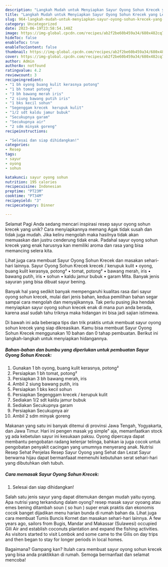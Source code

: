 ```yaml
---
description: "Langkah Mudah untuk Menyiapkan Sayur Oyong Sohun Krecek yang Lezat, Enak"
title: "Langkah Mudah untuk Menyiapkan Sayur Oyong Sohun Krecek yang Lezat, Enak"
slug: 964-langkah-mudah-untuk-menyiapkan-sayur-oyong-sohun-krecek-yang-lezat-enak
category: Uncategorized
date: 2023-06-19T23:58:54.148Z
image: https://img-global.cpcdn.com/recipes/ab2f2be60b459a34/680x482cq70/sayur-oyong-sohun-krecek-foto-resep-utama.jpg
hideToc: false
enableToc: true
enableTocContent: false
thumbnail: https://img-global.cpcdn.com/recipes/ab2f2be60b459a34/680x482cq70/sayur-oyong-sohun-krecek-foto-resep-utama.jpg
cover: https://img-global.cpcdn.com/recipes/ab2f2be60b459a34/680x482cq70/sayur-oyong-sohun-krecek-foto-resep-utama.jpg
author: Admin
authorAv: notfound
ratingvalue: 4.2
reviewcount: 3
recipeingredient:
- "1 bh oyong buang kulit kerasnya potong"
- "1 bh tomat potong"
- "3 bh bawang merah iris"
- "2 siung bawang putih iris"
- "1 bks kecil sohun"
- "Segenggam krecek  kerupuk kulit"
- "1/2 sdt kaldu jamur bubuk"
- "Secukupnya garam"
- "Secukupnya air"
- "2 sdm minyak goreng"
recipeinstructions:

- "Selesai dan siap dihidangkan!"
categories:
- Resep
tags:
- sayur
- oyong
- sohun

katakunci: sayur oyong sohun 
nutrition: 195 calories
recipecuisine: Indonesian
preptime: "PT23M"
cooktime: "PT34M"
recipeyield: "3"
recipecategory: Dinner

---
```



Selamat Pagi Anda sedang mencari inspirasi resep sayur oyong sohun krecek yang unik? Cara menyiapkannya memang Agak tidak susah dan tidak juga mudah. Jika keliru mengolah maka hasilnya tidak akan memuaskan dan justru cenderung tidak enak. Padahal sayur oyong sohun krecek yang enak harusnya kan memiliki aroma dan rasa yang bisa memancing selera kita.


Lihat juga cara membuat Sayur Oyong Sohun Krecek dan masakan sehari-hari lainnya. Sayur Oyong Sohun Krecek krecek / kerupuk kulit • oyong, buang kulit kerasnya, potong² • tomat, potong² • bawang merah, iris • bawang putih, iris • sohun • kaldu jamur bubuk • garam Mita. Banyak jenis sayuran yang bisa dibuat sayur bening.

Banyak hal yang sedikit banyak mempengaruhi kualitas rasa dari sayur oyong sohun krecek, mulai dari jenis bahan, kedua pemilihan bahan segar sampai cara mengolah dan menyajikannya. Tak perlu pusing jika hendak menyiapkan sayur oyong sohun krecek enak di mana pun anda berada, karena asal sudah tahu triknya maka hidangan ini bisa jadi sajian istimewa.


Di bawah ini ada beberapa tips dan trik praktis untuk membuat sayur oyong sohun krecek yang siap dikreasikan. Kamu bisa membuat Sayur Oyong Sohun Krecek menggunakan 10 bahan dan 0 tahap pembuatan. Berikut ini langkah-langkah untuk menyiapkan hidangannya.

<!--inarticleads1-->

##### Bahan-bahan dan bumbu yang diperlukan untuk pembuatan Sayur Oyong Sohun Krecek:

1. Gunakan 1 bh oyong, buang kulit kerasnya, potong²
1. Persiapkan 1 bh tomat, potong²
1. Persiapkan 3 bh bawang merah, iris
1. Ambil 2 siung bawang putih, iris
1. Persiapkan 1 bks kecil sohun
1. Persiapkan Segenggam krecek / kerupuk kulit
1. Sediakan 1/2 sdt kaldu jamur bubuk
1. Sediakan Secukupnya garam
1. Persiapkan Secukupnya air
1. Ambil 2 sdm minyak goreng


Makanan yang satu ini banyak ditemui di provinsi Jawa Tengah, Yogyakarta, dan Jawa Timur. Hari ini pengen masak yg simple&#34; aja, memanfaatkan stock yg ada kebetulan sayur ini kesukaan paksu. Oyong dipercaya dapat membantu pengobatan radang kelenjar telinga, bahkan ia juga cocok untuk pengobatan penyakit cacingan yang umumnya menyerang anak. Nutrisi Resep Sehat Penjelas Resep Sayur Oyong yang Sehat dan Lezat Sayur berwarna hijau dapat bermanfaaat memenuhi kebutuhan serat sehari-hari yang dibutuhkan oleh tubuh. 

<!--inarticleads2-->

##### Cara memasak Sayur Oyong Sohun Krecek:


1. Selesai dan siap dihidangkan!

Salah satu jenis sayur yang dapat ditemukan dengan mudah yaitu oyong. Apa nutrisi yang terkandung dalam oyong? resep masak sayur oyoang atau emes bening ditambah soun ( so hun ) super enak praktis dan ekonomis cocok banget dijadikan menu harian bunda di rumah bahan da. Lihat juga cara membuat Tumis Buncis Kornet dan masakan sehari-hari lainnya. A few years ago, sailors from Bugis, Mandar and Makassar (Sulawesi) occupied Gili Air and establish coconuts plantation and expand the fishing activities. As visitors started to visit Lombok and some came to the Gilis on day trips and then began to stay for longer periods in local homes. 

Bagaimana? Gampang kan? Itulah cara membuat sayur oyong sohun krecek yang bisa anda praktikkan di rumah. Semoga bermanfaat dan selamat mencoba!

